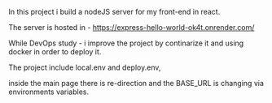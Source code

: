 In this project i build a nodeJS server for my front-end in react.

The server is hosted in - https://express-hello-world-ok4t.onrender.com/

While DevOps study - i improve the project by continarize it and using docker in order to deploy it.

The project include local.env and deploy.env,

inside the main page there is re-direction and the BASE_URL is changing via environments variables.

